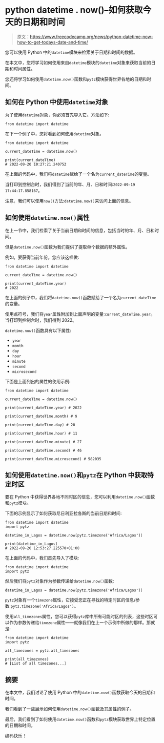 # python datetime . now()–如何获取今天的日期和时间

> 原文：<https://www.freecodecamp.org/news/python-datetime-now-how-to-get-todays-date-and-time/>

您可以使用 Python 中的`datetime`模块来检索关于日期和时间的数据。

在本文中，您将学习如何使用来自`datetime`模块的`datetime`对象来获取当前的日期和时间属性。

您还将学习如何使用`datetime.now()`函数和`pytz`模块获得世界各地的日期和时间。

## 如何在 Python 中使用`datetime`对象

为了使用`datetime`对象，你必须首先导入它。方法如下:

```
from datetime import datetime
```

在下一个例子中，您将看到如何使用`datetime`对象。

```
from datetime import datetime

current_dateTime = datetime.now()

print(current_dateTime)
# 2022-09-20 10:27:21.240752
```

在上面的代码中，我们将`datetime`赋给了一个名为`current_dateTime`的变量。

当打印到控制台时，我们得到了当前的年、月、日和时间:`2022-09-19 17:44:17.858167`。

注意，我们可以使用`now()`方法:`datetime.now()`来访问上面的信息。

## 如何使用`datetime.now()`属性

在上一节中，我们检索了关于当前日期和时间的信息，包括当时的年、月、日和时间。

但是`datetime.now()`函数为我们提供了提取单个数据的额外属性。

例如，要获得当前年份，您应该这样做:

```
from datetime import datetime

current_dateTime = datetime.now()

print(current_dateTime.year)
# 2022
```

在上面的例子中，我们将`datetime.now()`函数赋给了一个名为`current_dateTime`的变量。

使用点符号，我们将`year`属性附加到上面声明的变量:`current_dateTime.year`。当打印到控制台时，我们得到 2022。

`datetime.now()`函数具有以下属性:

*   `year`
*   `month`
*   `day`
*   `hour`
*   `minute`
*   `second`
*   `microsecond`

下面是上面列出的属性的使用示例:

```
from datetime import datetime

current_dateTime = datetime.now()

print(current_dateTime.year) # 2022

print(current_dateTime.month) # 9

print(current_dateTime.day) # 20

print(current_dateTime.hour) # 11

print(current_dateTime.minute) # 27

print(current_dateTime.second) # 46

print(current_dateTime.microsecond) # 582035
```

## 如何使用`datetime.now()`和`pytz`在 Python 中获取特定时区

要在 Python 中获得世界各地不同时区的信息，您可以利用`datetime.now()`函数和`pytz`模块。

下面的示例显示了如何获取尼日利亚拉各斯的当前日期和时间:

```
from datetime import datetime
import pytz

datetime_in_Lagos = datetime.now(pytz.timezone('Africa/Lagos'))

print(datetime_in_Lagos)
# 2022-09-20 12:53:27.225570+01:00
```

在上面的代码中，我们首先导入了模块:

```
from datetime import datetime
import pytz 
```

然后我们将`pytz`对象作为参数传递给`datetime.now()`函数:

```
datetime_in_Lagos = datetime.now(pytz.timezone('Africa/Lagos'))
```

`pytz`对象有一个`timezone`属性，它接受您正在寻找的特定时区的信息/参数:`pytz.timezone('Africa/Lagos')`。

使用`all_timezones`属性，您可以获得`pytz`库中所有可能时区的列表，这些时区可以作为参数传递给`timezone`属性——就像我们在上一个示例中所做的那样。那就是:

```
from datetime import datetime
import pytz

all_timezones = pytz.all_timezones

print(all_timezones)
# [List of all timezones...]
```

## 摘要

在本文中，我们讨论了使用 Python 中的`datetime.now()`函数获取今天的日期和时间。

我们看到了一些展示如何使用`datetime.now()`函数及其属性的例子。

最后，我们看到了如何使用`datetime.now()`函数和`pytz`模块获取世界上特定位置的日期和时间。

编码快乐！